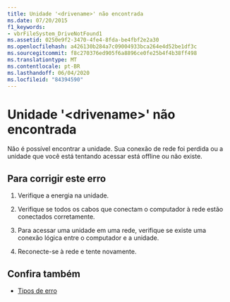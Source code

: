 ```yaml
---
title: Unidade '<drivename>' não encontrada
ms.date: 07/20/2015
f1_keywords:
- vbrFileSystem_DriveNotFound1
ms.assetid: 0250e9f2-3470-4fe4-8fda-be4fbf2e2a30
ms.openlocfilehash: a426130b284a7c09004933bca264e4d52be1df3c
ms.sourcegitcommit: f8c270376ed905f6a8896ce0fe25b4f4b38ff498
ms.translationtype: MT
ms.contentlocale: pt-BR
ms.lasthandoff: 06/04/2020
ms.locfileid: "84394590"
---
```

# <a name="drive-drivename-not-found"></a>Unidade '\<drivename>' não encontrada
Não é possível encontrar a unidade. Sua conexão de rede foi perdida ou a unidade que você está tentando acessar está offline ou não existe.  
  
## <a name="to-correct-this-error"></a>Para corrigir este erro  
  
1. Verifique a energia na unidade.  
  
2. Verifique se todos os cabos que conectam o computador à rede estão conectados corretamente.  
  
3. Para acessar uma unidade em uma rede, verifique se existe uma conexão lógica entre o computador e a unidade.  
  
4. Reconecte-se à rede e tente novamente.  
  
## <a name="see-also"></a>Confira também

- [Tipos de erro](../programming-guide/language-features/error-types.md)
